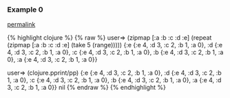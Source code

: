 ### Example 0
[permalink](#example-0)

{% highlight clojure %}
{% raw %}
user=> (zipmap
        [:a :b :c :d :e]
        (repeat
          (zipmap
            [:a :b :c :d :e]
            (take 5 (range)))))
{:e {:e 4, :d 3, :c 2, :b 1, :a 0}, :d {:e 4, :d 3, :c 2, :b 1, :a 0}, :c {:e 4, :d 3, :c 2, :b 1, :a 0}, :b {:e 4, :d 3, :c 2, :b 1, :a 0}, :a {:e 4, :d 3, :c 2, :b 1, :a 0}}

user=> (clojure.pprint/pp)
{:e {:e 4, :d 3, :c 2, :b 1, :a 0},
 :d {:e 4, :d 3, :c 2, :b 1, :a 0},
 :c {:e 4, :d 3, :c 2, :b 1, :a 0},
 :b {:e 4, :d 3, :c 2, :b 1, :a 0},
 :a {:e 4, :d 3, :c 2, :b 1, :a 0}}
nil
{% endraw %}
{% endhighlight %}


